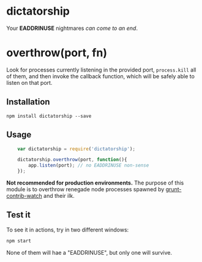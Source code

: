 # dictatorship #

Your **EADDRINUSE** nightmares _can come to an end_.

# overthrow(port, fn) #

Look for processes currently listening in the provided port, `process.kill` all of them, and then invoke the callback function, which will be safely able to listen on that port.

## Installation ##

    npm install dictatorship --save

## Usage ##

```js
    var dictatorship = require('dictatorship');

    dictatorship.overthrow(port, function(){
        app.listen(port); // no EADDRINUSE non-sense
    });
```

**Not recommended for production environments.** The purpose of this module is to overthrow renegade node processes spawned by [grunt-contrib-watch](https://github.com/gruntjs/grunt-contrib-watch "grunt-contrib-watch on GitHub") and their ilk.

## Test it ##
To see it in actions, try in two different windows:

```js
npm start
```

None of them will hae a "EADDRINUSE", but only one will survive.
